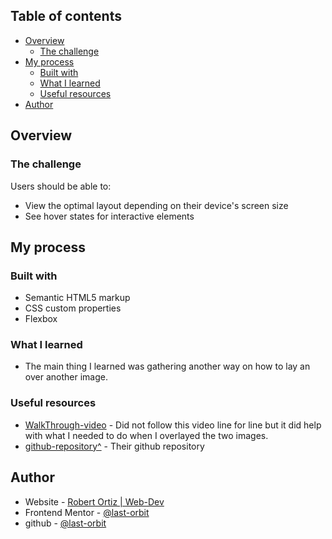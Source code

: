 
## Table of contents

- [Overview](#overview)
  - [The challenge](#the-challenge)
- [My process](#my-process)
  - [Built with](#built-with)
  - [What I learned](#what-i-learned)
  - [Useful resources](#useful-resources)
- [Author](#author)


## Overview

### The challenge

Users should be able to:

- View the optimal layout depending on their device's screen size
- See hover states for interactive elements

## My process

### Built with

- Semantic HTML5 markup
- CSS custom properties
- Flexbox

### What I learned

- The main thing I learned was gathering another way on how to lay an over another image.  

### Useful resources

- [WalkThrough-video](https://www.youtube.com/watch?v=9bGbykdR4T8&t=1545s&ab_channel=tsbsankara) - Did not follow this video line for line but it did help with what I needed to do when I overlayed the two images. 
- [github-repository^](https://github.com/SankThomas/nft-preview-card-component) - Their github repository

## Author

- Website - [Robert Ortiz | Web-Dev ](https://portfolio-website-eight-woad.vercel.app/)
- Frontend Mentor - [@last-orbit](https://www.frontendmentor.io/profile/last-orbit)
- github - [@last-orbit](https://github.com/last-orbit)


